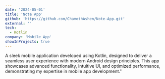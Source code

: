 ```yaml
---
date: '2024-05-01'
title: 'Note App'
github: 'https://github.com/ChamothAshen/Note-App.git'
external: ''
tech:
  - Kotlin
company: 'Mobile App'
showInProjects: true
---
```


A sleek mobile application developed using Kotlin, designed to deliver a seamless user experience with modern Android design principles. This app showcases advanced functionality, intuitive UI, and optimized performance, demonstrating my expertise in mobile app development."